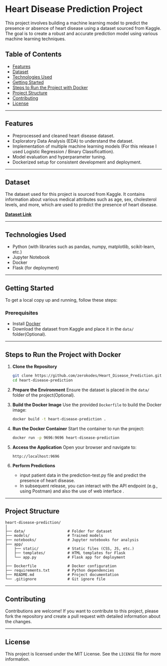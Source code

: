 
# Heart Disease Prediction Project

This project involves building a machine learning model to predict the presence or absence of heart disease using a dataset sourced from Kaggle. The goal is to create a robust and accurate prediction model using various machine learning techniques.

## Table of Contents

- [Features](#features)
- [Dataset](#dataset)
- [Technologies Used](#technologies-used)
- [Getting Started](#getting-started)
- [Steps to Run the Project with Docker](#steps-to-run-the-project-with-docker)
- [Project Structure](#project-structure)
- [Contributing](#contributing)
- [License](#license)

---

## Features

- Preprocessed and cleaned heart disease dataset.
- Exploratory Data Analysis (EDA) to understand the dataset.
- Implementation of multiple machine learning models (For this release I used Logistic Regression / Binary Classificattion).
- Model evaluation and hyperparameter tuning.
- Dockerized setup for consistent development and deployment.

---

## Dataset

The dataset used for this project is sourced from Kaggle. It contains information about various medical attributes such as age, sex, cholesterol levels, and more, which are used to predict the presence of heart disease.

**[Dataset Link](https://www.kaggle.com/datasets/kapoorprakhar/cardio-health-risk-assessment-dataset)**

---

## Technologies Used

- Python (with libraries such as pandas, numpy, matplotlib, scikit-learn, etc.)
- Jupyter Notebook
- Docker
- Flask (for deployment)

---

## Getting Started

To get a local copy up and running, follow these steps:

### Prerequisites
- Install [Docker](https://www.docker.com/get-started)
- Download the dataset from Kaggle and place it in the `data/` folder(Optional).

---

## Steps to Run the Project with Docker

1. **Clone the Repository**
   ```bash
   git clone https://github.com/zerokodes/Heart_Disease_Prediction.git
   cd heart-disease-prediction
   ```

2. **Prepare the Environment**
   Ensure the dataset is placed in the `data/` folder of the project(Optional).

3. **Build the Docker Image**
   Use the provided `Dockerfile` to build the Docker image:
   ```bash
   docker build -t heart-disease-prediction .
   ```

4. **Run the Docker Container**
   Start the container to run the project:
   ```bash
   docker run -p 9696:9696 heart-disease-prediction
   ```

5. **Access the Application**
   Open your browser and navigate to:
   ```
   http://localhost:9696
   ```

6. **Perform Predictions**
   - input patient data in the prediction-test.py file and predict the presence of heart disease.
   - In subsequent release, you can interact with the API endpoint (e.g., using Postman) and also the use of web interface .

---

## Project Structure

```
heart-disease-prediction/
│
├── data/                   # Folder for dataset
├── models/                 # Trained models
├── notebooks/              # Jupyter notebooks for analysis
├── app/                    
│   ├── static/             # Static files (CSS, JS, etc.)
│   ├── templates/          # HTML templates for Flask
│   └── app.py              # Flask app for deployment
│
├── Dockerfile              # Docker configuration
├── requirements.txt        # Python dependencies
├── README.md               # Project documentation
└── .gitignore              # Git ignore file
```

---

## Contributing

Contributions are welcome! If you want to contribute to this project, please fork the repository and create a pull request with detailed information about the changes.

---

## License

This project is licensed under the MIT License. See the `LICENSE` file for more information.
